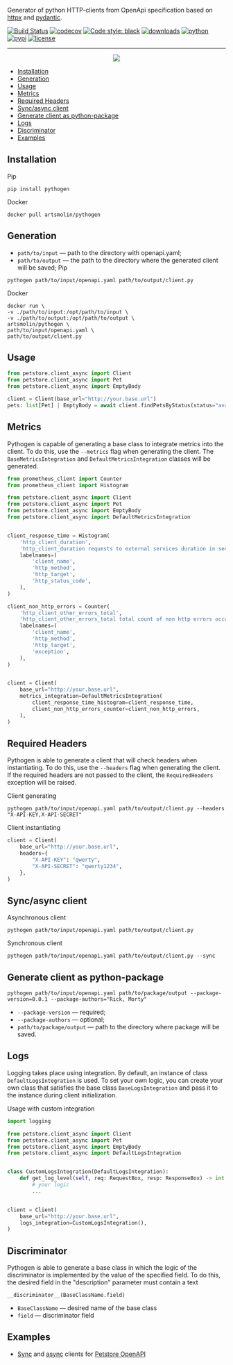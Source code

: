Generator of python HTTP-clients from OpenApi specification based on [httpx](https://github.com/projectdiscovery/httpx) and [pydantic](https://github.com/pydantic/pydantic).


[![Build Status](https://github.com/artsmolin/pythogen/actions/workflows/main.yml/badge.svg)](https://github.com/artsmolin/pythogen/actions)
[![codecov](https://codecov.io/gh/artsmolin/pythogen/branch/main/graph/badge.svg?token=6JR6NB8Y9Z)](https://codecov.io/gh/artsmolin/pythogen)
[![Code style: black](https://img.shields.io/badge/code%20style-black-000000.svg)](https://github.com/psf/black)
[![downloads](https://pepy.tech/badge/pythogen/month)](https://pepy.tech/project/pythogen)
[![python](https://img.shields.io/pypi/pyversions/pythogen.svg)](https://pypi.python.org/pypi/pythogen/)
[![pypi](https://img.shields.io/pypi/v/pythogen.svg)](https://pypi.org/project/pythogen/)
[![license](https://img.shields.io/github/license/artsmolin/pythogen.svg)](https://github.com/artsmolin/pythogen/blob/master/LICENSE)

---

<p align="center">
  <img src="https://github.com/artsmolin/pythogen/raw/main/docs/images/example.png">
</p>

- [Installation](#installation)
- [Generation](#generation)
- [Usage](#usage)
- [Metrics](#metrics)
- [Required Headers](#required-headers)
- [Sync/async client](#syncasync-client)
- [Generate client as python-package](#generate-client-as-python-package)
- [Logs](#logs)
- [Discriminator](#discriminator)
- [Examples](#examples)

## Installation
Pip
```shell
pip install pythogen
```
Docker
```shell
docker pull artsmolin/pythogen
```

## Generation
- `path/to/input` — path to the directory with openapi.yaml;
- `path/to/output` — the path to the directory where the generated client will be saved;
Pip
```shell
pythogen path/to/input/openapi.yaml path/to/output/client.py
```
Docker
```shell
docker run \
-v ./path/to/input:/opt/path/to/input \
-v ./path/to/output:/opt/path/to/output \
artsmolin/pythogen \
path/to/input/openapi.yaml \
path/to/output/client.py
```

## Usage
```python
from petstore.client_async import Client
from petstore.client_async import Pet
from petstore.client_async import EmptyBody

client = Client(base_url="http://your.base.url")
pets: list[Pet] | EmptyBody = await client.findPetsByStatus(status="available")
```

## Metrics
Pythogen is capable of generating a base class to integrate metrics into the client. To do this, use the `--metrics` flag when generating the client. The `BaseMetricsIntegration` and `DefaultMetricsIntegration` classes will be generated.

```python
from prometheus_client import Counter
from prometheus_client import Histogram

from petstore.client_async import Client
from petstore.client_async import Pet
from petstore.client_async import EmptyBody
from petstore.client_async import DefaultMetricsIntegration


client_response_time = Histogram(
    'http_client_duration',
    'http_client_duration requests to external services duration in seconds',
    labelnames=(
        'client_name',
        'http_method',
        'http_target',
        'http_status_code',
    ),
)

client_non_http_errors = Counter(
    'http_client_other_errors_total',
    'http_client_other_errors_total total count of non http errors occurred',
    labelnames=(
        'client_name',
        'http_method',
        'http_target',
        'exception',
    ),
)


client = Client(
    base_url="http://your.base.url",
    metrics_integration=DefaultMetricsIntegration(
        client_response_time_histogram=client_response_time,
        client_non_http_errors_counter=client_non_http_errors,
    ),
)
```

## Required Headers
Pythogen is able to generate a client that will check headers when instantiating. To do this, use the `--headers` flag when generating the client.
If the required headers are not passed to the client, the `RequiredHeaders` exception will be raised.

Client generating
```shell
pythogen path/to/input/openapi.yaml path/to/output/client.py --headers "X-API-KEY,X-API-SECRET"
```
Client instantiating
```python
client = Client(
    base_url="http://your.base.url",
    headers={
        "X-API-KEY": "qwerty",
        "X-API-SECRET": "qwerty1234",
    },
)
```

## Sync/async client
Asynchronous client
```shell
pythogen path/to/input/openapi.yaml path/to/output/client.py
```

Synchronous client
```shell
pythogen path/to/input/openapi.yaml path/to/output/client.py --sync
```

## Generate client as python-package
```shell
pythogen path/to/input/openapi.yaml path/to/package/output --package-version=0.0.1 --package-authors="Rick, Morty"
```
- `--package-version` — required;
- `--package-authors` — optional;
- `path/to/package/output` — path to the directory where package will be saved.

## Logs
Logging takes place using integration. By default, an instance of class `DefaultLogsIntegration` is used. To set your own logic, you can create your own class that satisfies the base class `BaseLogsIntegration` and pass it to the instance during client initialization.

Usage with custom integration
```python
import logging

from petstore.client_async import Client
from petstore.client_async import Pet
from petstore.client_async import EmptyBody
from petstore.client_async import DefaultLogsIntegration


class CustomLogsIntegration(DefaultLogsIntegration):
    def get_log_level(self, req: RequestBox, resp: ResponseBox) -> int:
        # your logic
        ...


client = Client(
    base_url="http://your.base.url",
    logs_integration=CustomLogsIntegration(),
)
```

## Discriminator
Pythogen is able to generate a base class in which the logic of the discriminator is implemented by the value of the specified field. To do this, the desired field in the "description" parameter must contain a text
```
__discriminator__(BaseClassName.field)
```
- `BaseClassName` — desired name of the base class
- `field` — discriminator field

## Examples
- [Sync](/examples/petstore/client_sync.py) and [async](/examples/petstore/client_async.py) clients for [Petstore OpenAPI](/examples/petstore/openapi.yaml)
